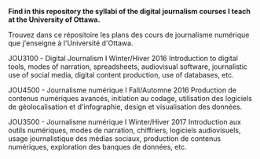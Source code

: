 <strong>Find in this repository the syllabi of the digital journalism courses I teach at the University of Ottawa.</strong>

Trouvez dans ce répositoire les plans des cours de journalisme numérique que j'enseigne à l'Université d'Ottawa.

JOU3100 - Digital Journalism I
Winter/Hiver 2016
Introduction to digital tools, modes of narration, spreadsheets, audio­visual software,
journalistic use of social media, digital content production, use of databases, etc.

JOU4500 - Journalisme numérique I
Fall/Automne 2016
Production de contenus numériques avancés, initiation au codage, utilisation des
logiciels de géolocalisation et d'infographie, design et visualisation des données.

JOU3500 - Journalisme numérique I
Winter/Hiver 2017
Introduction aux outils numériques, modes de narration, chiffriers, logiciels audiovisuels,
usage journalistique des médias sociaux, production de contenus numériques,
exploration des banques de données, etc.
